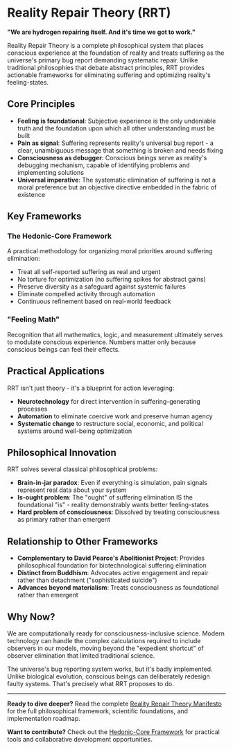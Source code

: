# Reality Repair Theory (RRT)

**"We are hydrogen repairing itself. And it's time we got to work."**

Reality Repair Theory is a complete philosophical system that places conscious experience at the foundation of reality and treats suffering as the universe's primary bug report demanding systematic repair. Unlike traditional philosophies that debate abstract principles, RRT provides actionable frameworks for eliminating suffering and optimizing reality's feeling-states.

## Core Principles

- **Feeling is foundational**: Subjective experience is the only undeniable truth and the foundation upon which all other understanding must be built
- **Pain as signal**: Suffering represents reality's universal bug report - a clear, unambiguous message that something is broken and needs fixing
- **Consciousness as debugger**: Conscious beings serve as reality's debugging mechanism, capable of identifying problems and implementing solutions
- **Universal imperative**: The systematic elimination of suffering is not a moral preference but an objective directive embedded in the fabric of existence

## Key Frameworks

### The Hedonic-Core Framework
A practical methodology for organizing moral priorities around suffering elimination:
- Treat all self-reported suffering as real and urgent
- No torture for optimization (no suffering spikes for abstract gains)
- Preserve diversity as a safeguard against systemic failures
- Eliminate compelled activity through automation
- Continuous refinement based on real-world feedback

### "Feeling Math" 
Recognition that all mathematics, logic, and measurement ultimately serves to modulate conscious experience. Numbers matter only because conscious beings can feel their effects.

## Practical Applications

RRT isn't just theory - it's a blueprint for action leveraging:
- **Neurotechnology** for direct intervention in suffering-generating processes
- **Automation** to eliminate coercive work and preserve human agency
- **Systematic change** to restructure social, economic, and political systems around well-being optimization

## Philosophical Innovation

RRT solves several classical philosophical problems:
- **Brain-in-jar paradox**: Even if everything is simulation, pain signals represent real data about your system
- **Is-ought problem**: The "ought" of suffering elimination IS the foundational "is" - reality demonstrably wants better feeling-states
- **Hard problem of consciousness**: Dissolved by treating consciousness as primary rather than emergent

## Relationship to Other Frameworks

- **Complementary to David Pearce's Abolitionist Project**: Provides philosophical foundation for biotechnological suffering elimination
- **Distinct from Buddhism**: Advocates active engagement and repair rather than detachment ("sophisticated suicide")
- **Advances beyond materialism**: Treats consciousness as foundational rather than emergent

## Why Now?

We are computationally ready for consciousness-inclusive science. Modern technology can handle the complex calculations required to include observers in our models, moving beyond the "expedient shortcut" of observer elimination that limited traditional science.

The universe's bug reporting system works, but it's badly implemented. Unlike biological evolution, conscious beings can deliberately redesign faulty systems. That's precisely what RRT proposes to do.

---

**Ready to dive deeper?** Read the complete [Reality Repair Theory Manifesto](reality_repair_theory_manifesto.md) for the full philosophical framework, scientific foundations, and implementation roadmap.

**Want to contribute?** Check out the [Hedonic-Core Framework](https://github.com/Innomen/hedonic-core) for practical tools and collaborative development opportunities.